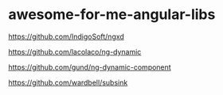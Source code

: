 # awesome-for-me-angular-libs

https://github.com/IndigoSoft/ngxd

https://github.com/lacolaco/ng-dynamic

https://github.com/gund/ng-dynamic-component

https://github.com/wardbell/subsink
